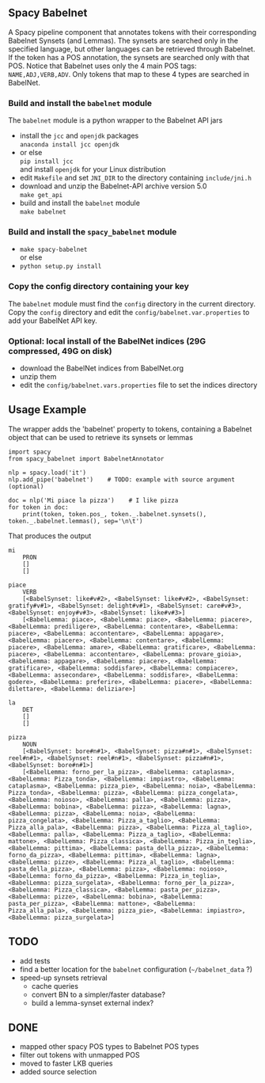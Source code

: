 ## Spacy Babelnet

A Spacy pipeline component that annotates tokens with their corresponding Babelnet Synsets (and Lemmas).
The synsets are searched only in the specified language, but other languages can be retrieved through Babelnet.
If the token has a POS annotation, the synsets are searched only with that POS.
Notice that Babelnet uses only the 4 main POS tags: `NAME,ADJ,VERB,ADV`.
Only tokens that map to these 4 types are searched in BabelNet.

### Build and install the `babelnet` module
The `babelnet` module is a python wrapper to the Babelnet API jars
- install the `jcc` and `openjdk` packages \
  `anaconda install jcc openjdk`
- or else \
  `pip install jcc` \
    and install `openjdk` for your Linux distribution
- edit `Makefile` and set `JNI_DIR` to the directory containing `include/jni.h`
- download and unzip the Babelnet-API archive version 5.0 \
  `make get_api`
- build and install the `babelnet` module \
  `make babelnet`

### Build and install the `spacy_babelnet` module
- `make spacy-babelnet` \
  or else
- `python setup.py install`

### Copy the config directory containing your key
The `babelnet` module must find the `config` directory in the current directory. 
Copy the `config` directory and edit the `config/babelnet.var.properties` to add your BabelNet API key.

### Optional: local install of the BabelNet indices (29G compressed, 49G on disk)
- download the BabelNet indices from BabelNet.org
- unzip them
- edit the `config/babelnet.vars.properties` file to set the indices directory

## Usage Example
The wrapper adds the 'babelnet' property to tokens, containing a Babelnet object that can be used to retrieve its synsets or lemmas
```
import spacy
from spacy_babelnet import BabelnetAnnotator

nlp = spacy.load('it')
nlp.add_pipe('babelnet')    # TODO: example with source argument (optional)

doc = nlp('Mi piace la pizza')    # I like pizza
for token in doc:
    print(token, token.pos_, token._.babelnet.synsets(), token._.babelnet.lemmas(), sep='\n\t')
```
That produces the output

    mi
        PRON
        []
        []

    piace
        VERB
        [<BabelSynset: like#v#2>, <BabelSynset: like#v#2>, <BabelSynset: gratify#v#1>, <BabelSynset: delight#v#1>, <BabelSynset: care#v#3>, <BabelSynset: enjoy#v#3>, <BabelSynset: like#v#3>]
        [<BabelLemma: piace>, <BabelLemma: piace>, <BabelLemma: piacere>, <BabelLemma: prediligere>, <BabelLemma: contentare>, <BabelLemma: piacere>, <BabelLemma: accontentare>, <BabelLemma: appagare>, <BabelLemma: piacere>, <BabelLemma: contentare>, <BabelLemma: piacere>, <BabelLemma: amare>, <BabelLemma: gratificare>, <BabelLemma: piacere>, <BabelLemma: accontentare>, <BabelLemma: provare_gioia>, <BabelLemma: appagare>, <BabelLemma: piacere>, <BabelLemma: gratificare>, <BabelLemma: soddisfare>, <BabelLemma: compiacere>, <BabelLemma: assecondare>, <BabelLemma: soddisfare>, <BabelLemma: godere>, <BabelLemma: preferire>, <BabelLemma: piacere>, <BabelLemma: dilettare>, <BabelLemma: deliziare>]

    la
        DET
        []
        []

    pizza
        NOUN
        [<BabelSynset: bore#n#1>, <BabelSynset: pizza#n#1>, <BabelSynset: reel#n#1>, <BabelSynset: reel#n#1>, <BabelSynset: pizza#n#1>, <BabelSynset: bore#n#1>]
        [<BabelLemma: forno_per_la_pizza>, <BabelLemma: cataplasma>, <BabelLemma: Pizza_tonda>, <BabelLemma: impiastro>, <BabelLemma: cataplasma>, <BabelLemma: pizza_pie>, <BabelLemma: noia>, <BabelLemma: Pizza_tonda>, <BabelLemma: pizza>, <BabelLemma: pizza_congelata>, <BabelLemma: noioso>, <BabelLemma: palla>, <BabelLemma: pizza>, <BabelLemma: bobina>, <BabelLemma: pizza>, <BabelLemma: lagna>, <BabelLemma: pizza>, <BabelLemma: noia>, <BabelLemma: pizza_congelata>, <BabelLemma: Pizza_a_taglio>, <BabelLemma: Pizza_alla_pala>, <BabelLemma: pizza>, <BabelLemma: Pizza_al_taglio>, <BabelLemma: palla>, <BabelLemma: Pizza_a_taglio>, <BabelLemma: mattone>, <BabelLemma: Pizza_classica>, <BabelLemma: Pizza_in_teglia>, <BabelLemma: pittima>, <BabelLemma: pasta_della_pizza>, <BabelLemma: forno_da_pizza>, <BabelLemma: pittima>, <BabelLemma: lagna>, <BabelLemma: pizze>, <BabelLemma: Pizza_al_taglio>, <BabelLemma: pasta_della_pizza>, <BabelLemma: pizza>, <BabelLemma: noioso>, <BabelLemma: forno_da_pizza>, <BabelLemma: Pizza_in_teglia>, <BabelLemma: pizza_surgelata>, <BabelLemma: forno_per_la_pizza>, <BabelLemma: Pizza_classica>, <BabelLemma: pasta_per_pizza>, <BabelLemma: pizze>, <BabelLemma: bobina>, <BabelLemma: pasta_per_pizza>, <BabelLemma: mattone>, <BabelLemma: Pizza_alla_pala>, <BabelLemma: pizza_pie>, <BabelLemma: impiastro>, <BabelLemma: pizza_surgelata>]


## TODO
- add tests
- find a better location for the `babelnet` configuration (``~/babelnet_data`` ?)
- speed-up synsets retrieval
    - cache queries
    - convert BN to a simpler/faster database?
    - build a lemma-synset external index?
## DONE
- mapped other spacy POS types to Babelnet POS types
- filter out tokens with unmapped POS
- moved to faster LKB queries
- added source selection
